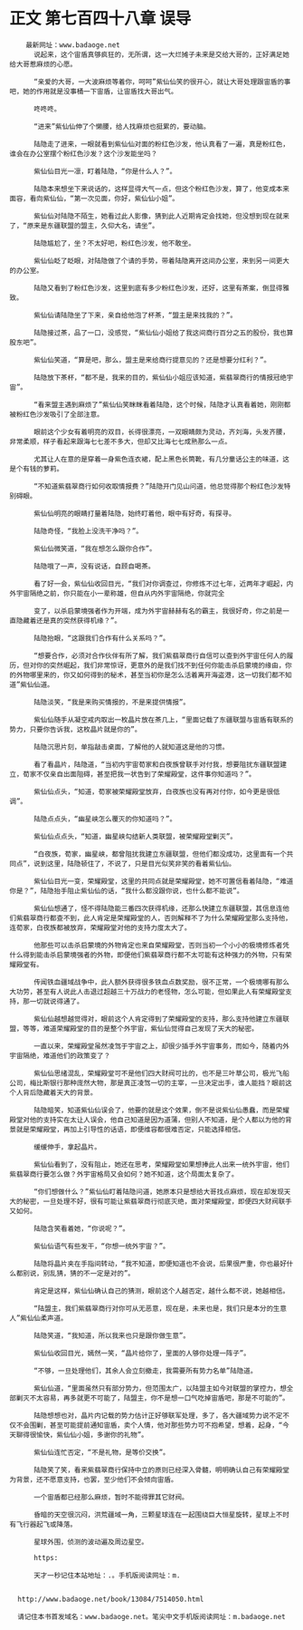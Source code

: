 # 正文 第七百四十八章 误导
        最新网址：www.badaoge.net
          说起来，这个宙盾真够疯狂的，无所谓，这一大烂摊子未来是交给大哥的，正好满足她给大哥惹麻烦的心愿。
      
          “亲爱的大哥，一大波麻烦等着你，呵呵”紫仙仙笑的很开心，就让大哥处理跟宙盾的事吧，她的作用就是没事桶一下宙盾，让宙盾找大哥出气。
      
          咚咚咚。
      
          “进来”紫仙仙伸了个懒腰，给人找麻烦也挺累的，要动脑。
      
          陆隐走了进来，一眼就看到紫仙仙对面的粉红色沙发，他认真看了一遍，真是粉红色，谁会在办公室摆个粉红色沙发？这个沙发能坐吗？
      
          紫仙仙目光一凛，盯着陆隐，“你是什么人？”。
      
          陆隐本来想坐下来说话的，这样显得大气一点，但这个粉红色沙发，算了，他变成本来面容，看向紫仙仙，“第一次见面，你好，紫仙仙小姐”。
      
          紫仙仙对陆隐不陌生，她看过此人影像，猜到此人近期肯定会找她，但没想到现在就来了，“原来是东疆联盟的盟主，久仰大名，请坐”。
      
          陆隐尴尬了，坐？不太好吧，粉红色沙发，他不敢坐。
      
          紫仙仙眨了眨眼，对陆隐做了个请的手势，带着陆隐离开这间办公室，来到另一间更大的办公室。
      
          陆隐又看到了粉红色沙发，这里到底有多少粉红色沙发，还好，这里有茶案，倒显得雅致。
      
          紫仙仙请陆隐坐了下来，亲自给他泡了杯茶，“盟主是来找我的？”。
      
          陆隐接过茶，品了一口，没感觉，“紫仙仙小姐给了我这间商行百分之五的股份，我也算股东吧”。
      
          紫仙仙笑道，“算是吧，那么，盟主是来给商行提意见的？还是想要分红利？”。
      
          陆隐放下茶杯，“都不是，我来的目的，紫仙仙小姐应该知道，紫翡翠商行的情报冠绝宇宙”。
      
          “看来盟主遇到麻烦了”紫仙仙笑眯眯看着陆隐，这个时候，陆隐才认真看着她，刚刚都被粉红色沙发吸引了全部注意。
      
          眼前这个少女有着明亮的双目，长得很漂亮，一双眼睛颇为灵动，齐刘海，头发齐腰，非常柔顺，样子看起来跟海七七差不多大，但却又比海七七成熟那么一点。
      
          尤其让人在意的是穿着一身紫色连衣裙，配上黑色长筒靴，有几分童话公主的味道，这是个有钱的萝莉。
      
          “不知道紫翡翠商行如何收取情报费？”陆隐开门见山问道，他总觉得那个粉红色沙发特别碍眼。
      
          紫仙仙明亮的眼睛打量着陆隐，始终盯着他，眼中有好奇，有探寻。
      
          陆隐奇怪，“我脸上没洗干净吗？”。
      
          紫仙仙微笑道，“我在想怎么跟你合作”。
      
          陆隐哦了一声，没有说话，自顾自喝茶。
      
          看了好一会，紫仙仙收回目光，“我们对你调查过，你修炼不过七年，近两年才崛起，内外宇宙隔绝之前，你只能在小一辈称雄，但自从内外宇宙隔绝，你就完全
      
          变了，以杀启蒙境强者作为开端，成为外宇宙赫赫有名的霸主，我很好奇，你之前是一直隐藏着还是真的突然获得机缘？”。
      
          陆隐抬眼，“这跟我们合作有什么关系吗？”。
      
          “想要合作，必须对合作伙伴有所了解，我们紫翡翠商行自信可以查到外宇宙任何人的履历，但对你的突然崛起，我们非常惊讶，更意外的是我们找不到任何你能击杀启蒙境的缘由，你的外物哪里来的，你又如何得到的秘术，甚至当初你是怎么活着离开海盗港，这一切我们都不知道”紫仙仙道。
      
          陆隐淡笑，“我是来购买情报的，不是来提供情报”。
      
          紫仙仙随手从凝空戒内取出一枚晶片放在茶几上，“里面记载了东疆联盟与宙盾有联系的势力，只要你告诉我，这枚晶片就是你的”。
      
          陆隐沉思片刻，单指敲击桌面，了解他的人就知道这是他的习惯。
      
          看了看晶片，陆隐道，“当初内宇宙荀家和白夜族曾联手对付我，想要阻扰东疆联盟建立，荀家不仅亲自出面阻碍，甚至把我一状告到了荣耀殿堂，这件事你知道吗？”。
      
          紫仙仙点头，“知道，荀家被荣耀殿堂放弃，白夜族也没有再对付你，如今更是很低调”。
      
          陆隐点点头，“幽星峡怎么覆灭的你知道吗？”。
      
          紫仙仙点点头，“知道，幽星峡勾结新人类联盟，被荣耀殿堂剿灭”。
      
          “白夜族，荀家，幽星峡，都曾阻扰我建立东疆联盟，但他们都没成功，这里面有一个共同点”，说到这里，陆隐顿住了，不说了，只是目光似笑非笑的看着紫仙仙。
      
          紫仙仙目光一变，荣耀殿堂，这里的共同点就是荣耀殿堂，她不可置信看着陆隐，“难道你是？”，陆隐抬手阻止紫仙仙的话，“我什么都没跟你说，也什么都不能说”。
      
          紫仙仙想通了，怪不得陆隐能三番四次获得机缘，还那么快建立东疆联盟，其信息连他们紫翡翠商行都查不到，此人肯定是荣耀殿堂的人，否则解释不了为什么荣耀殿堂那么支持他，连荀家，白夜族都被放弃，荣耀殿堂对他的支持力度太大了。
      
          他那些可以击杀启蒙境的外物肯定也来自荣耀殿堂，否则当初一个小小的极境修炼者凭什么得到能击杀启蒙境强者的外物，即便他们紫翡翠商行都不太可能有这种强力的外物，只有荣耀殿堂有。
      
          传闻铁血疆域战争中，此人额外获得很多铁血点数奖励，很不正常，一个极境哪有那么大功劳，甚至有人说此人击退过超越三十万战力的老怪物，怎么可能，但如果此人有荣耀殿堂支持，那一切就说得通了。
      
          紫仙仙越想越觉得对，眼前这个人肯定得到了荣耀殿堂的支持，那么支持他建立东疆联盟，等等，难道荣耀殿堂的目的是整个外宇宙，紫仙仙觉得自己发现了天大的秘密。
      
          一直以来，荣耀殿堂虽然凌驾于宇宙之上，却很少插手外宇宙事务，而如今，随着内外宇宙隔绝，难道他们的政策变了？
      
          紫仙仙思绪混乱，荣耀殿堂可不是他们四大财阀可比的，也不是三叶草公司，极光飞船公司，梅比斯银行那种庞然大物，那是真正凌驾一切的主宰，一旦决定出手，谁人能挡？眼前这个人背后隐藏着天大的背景。
      
          陆隐暗笑，知道紫仙仙误会了，他要的就是这个效果，倒不是说紫仙仙愚蠢，而是荣耀殿堂对他的支持实在太让人误会，他自己知道是因为道蒲，但别人不知道，是个人都以为他的背景就是荣耀殿堂，再加上引导性的话语，即便维容都很难否定，只能选择相信。
      
          缓缓伸手，拿起晶片。
      
          紫仙仙看到了，没有阻止，她还在思考，荣耀殿堂如果想捧此人出来一统外宇宙，他们紫翡翠商行要怎么做？外宇宙格局又会如何？她不知道，这个局面太复杂了。
      
          “你们想做什么？”紫仙仙盯着陆隐问道，她原本只是想给大哥找点麻烦，现在却发现天大的秘密，一旦处理不好，很有可能让紫翡翠商行彻底灭绝，面对荣耀殿堂，即便四大财阀联手又如何。
      
          陆隐含笑看着她，“你说呢？”。
      
          紫仙仙语气有些发干，“你想一统外宇宙？”。
      
          陆隐将晶片夹在手指间转动，“我不知道，即便知道也不会说，后果很严重，你也最好什么都别说，别乱猜，猜的不一定是对的”。
      
          肯定是这样，紫仙仙确认自己的猜测，眼前这个人越否定，越什么都不说，她越相信。
      
          “陆盟主，我们紫翡翠商行对你可从无恶意，现在是，未来也是，我们只是本分的生意人”紫仙仙柔声道。
      
          陆隐笑道，“我知道，所以我来也只是跟你做生意”。
      
          紫仙仙收回目光，嫣然一笑，“晶片给你了，里面的人够你处理一阵子”。
      
          “不够，一旦处理他们，其余人会立刻撤走，我需要所有势力名单”陆隐道。
      
          紫仙仙道，“里面虽然只有部分势力，但范围太广，以陆盟主如今对联盟的掌控力，想全部剿灭不太容易，再多就更不可能了，陆盟主，你不是想一口气吃掉宙盾吧，那是不可能的”。
      
          陆隐想想也对，晶片内记载的势力估计正好够联军处理，多了，各大疆域势力说不定不仅不会围剿，甚至可能提前通知宙盾，卖个人情，他对那些势力可不抱希望，想着，起身，“今天聊得很愉快，紫仙仙小姐，多谢你的礼物”。
      
          紫仙仙连忙否定，“不是礼物，是等价交换”。
      
          陆隐笑了笑，看来紫翡翠商行保持中立的原则已经深入骨髓，明明确认自己有荣耀殿堂为背景，还不愿意支持，也罢，至少他们不会倾向宙盾。
      
          一个宙盾都已经那么麻烦，暂时不能得罪其它财阀。
      
          昏暗的天空很沉闷，洪荒疆域一角，三颗星球连在一起围绕巨大恒星旋转，星球上不时有飞行器起飞或降落。
      
          星球外围，侦测的波动遍及周边星空。
      
          https:
      
          天才一秒记住本站地址：.。手机版阅读网址：m.
      
      
      http://www.badaoge.net/book/13084/7514050.html
      
      请记住本书首发域名：www.badaoge.net。笔尖中文手机版阅读网址：m.badaoge.net